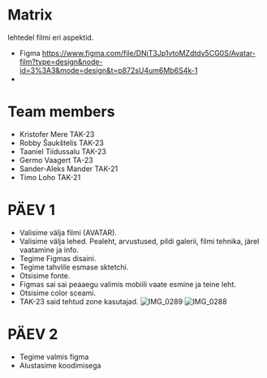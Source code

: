 # Matrix
lehtedel filmi eri aspektid. 
 - Figma https://www.figma.com/file/DNjT3Jp1vtoMZdtdv5CG0S/Avatar-film?type=design&node-id=3%3A3&mode=design&t=p872sU4um6Mb6S4k-1
 - 
# Team members 
 - Kristofer Mere TAK-23
 - Robby Šaukštelis TAK-23
 - Taaniel Tiidussalu TAK-23
 - Germo Vaagert TA-23
 - Sander-Aleks Mander TAK-21
 - Timo Loho TAK-21

# PÄEV 1
- Valisime välja filmi (AVATAR).
- Valisime välja lehed. Pealeht, arvustused, pildi galerii, filmi tehnika, järel vaatamine ja info.
- Tegime Figmas disaini.
- Tegime tahvlile esmase sktetchi.
- Otsisime fonte.
- Figmas sai sai peaaegu valimis mobiili vaate esmine ja teine leht.
- Otsisime color sceami.
- TAK-23 said tehtud zone kasutajad.
![IMG_0289](https://github.com/germovaa/grupp-9/assets/93116819/12fbfaa4-20d1-4c40-9a41-883e12d4b3b9)
![IMG_0288](https://github.com/germovaa/grupp-9/assets/93116819/e41c62e7-88d7-4840-b52a-d4ee6d57fef4)

# PÄEV 2
- Tegime valmis figma
- Alustasime koodimisega
